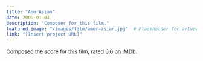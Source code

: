 ```yaml
---
title: "AmerAsian"
date: 2009-01-01
description: "Composer for this film."
featured_image: "/images/film/amer-asian.jpg"  # Placeholder for artwork
link: "[Insert project URL]"
---
```

Composed the score for this film, rated 6.6 on IMDb.
